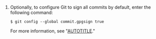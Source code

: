 1. Optionally, to configure Git to sign all commits by default, enter the following command:

   ```Shell
   $ git config --global commit.gpgsign true
   ```

   For more information, see "[AUTOTITLE](/authentication/managing-commit-signature-verification/signing-commits)."
